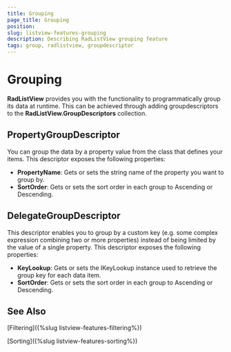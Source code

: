 ```yaml
---
title: Grouping
page_title: Grouping
position: 
slug: listview-features-grouping
description: Describing RadListView grouping feature
tags: group, radlistview, groupdescriptor
---
```


# Grouping

**RadListView** provides you with the functionality to programmatically group its data at runtime. This can be achieved through adding groupdescriptors to the **RadListView.GroupDescriptors** collection.

## PropertyGroupDescriptor 

You can group the data by a property value from the class that defines your items. This descriptor exposes the following properties:

- **PropertyName**: Gets or sets the string name of the property you want to group by.
- **SortOrder**: Gets or sets the sort order in each group to Ascending or Descending.

## DelegateGroupDescriptor 

This descriptor enables you to group by a custom key (e.g. some complex expression combining two or more properties) instead of being limited by the value of a single property. This descriptor exposes the following properties:

- **KeyLookup**: Gets or sets the IKeyLookup instance used to retrieve the group key for each data item.
- **SortOrder**:  Gets or sets the sort order in each group to Ascending or Descending.

## See Also

[Filtering]({%slug listview-features-filtering%})

[Sorting]({%slug listview-features-sorting%})